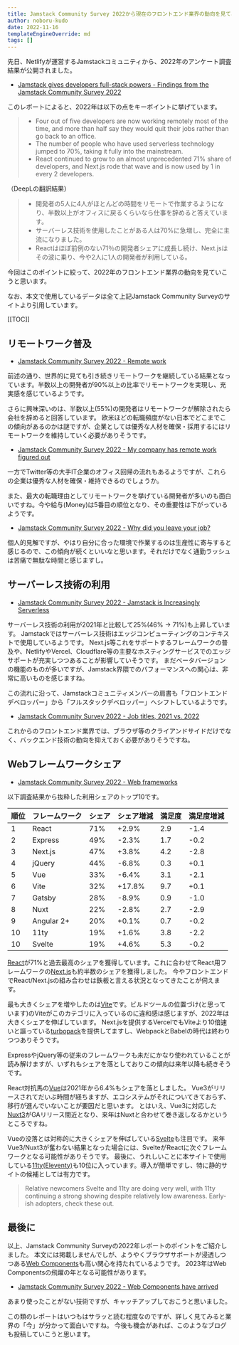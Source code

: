 ```yaml
---
title: Jamstack Community Survey 2022から現在のフロントエンド業界の動向を見てみる
author: noboru-kudo
date: 2022-11-16
templateEngineOverride: md
tags: []
---
```


先日、Netlifyが運営するJamstackコミュニティから、2022年のアンケート調査結果が公開されました。

- [Jamstack gives developers full-stack powers - Findings from the Jamstack Community Survey 2022](https://jamstack.org/survey/2022/)

このレポートによると、2022年は以下の点をキーポイントに挙げています。

> - Four out of five developers are now working remotely most of the time, and more than half say they would quit their jobs rather than go back to an office.
> - The number of people who have used serverless technology jumped to 70%, taking it fully into the mainstream.
> - React continued to grow to an almost unprecedented 71% share of developers, and Next.js rode that wave and is now used by 1 in every 2 developers.

（DeepLの翻訳結果）

> - 開発者の5人に4人がほとんどの時間をリモートで作業するようになり、半数以上がオフィスに戻るくらいなら仕事を辞めると答えています。
> - サーバーレス技術を使用したことがある人は70%に急増し、完全に主流になりました。
> - Reactはほぼ前例のない71％の開発者シェアに成長し続け、Next.jsはその波に乗り、今や2人に1人の開発者が利用している。

今回はこのポイントに絞って、2022年のフロントエンド業界の動向を見ていこうと思います。

なお、本文で使用しているデータは全て上記Jamstack Community Surveyのサイトより引用しています。

[[TOC]]

## リモートワーク普及

- [Jamstack Community Survey 2022 - Remote work](https://jamstack.org/survey/2022/#remote-work)

前述の通り、世界的に見ても引き続きリモートワークを継続している結果となっています。半数以上の開発者が90%以上の比率でリモートワークを実現し、充実感を感じているようです。

さらに興味深いのは、半数以上(55%)の開発者はリモートワークが解除されたら会社を辞めると回答しています。
欧米ほどの転職頻度がない日本でどこまでこの傾向があるのかは謎ですが、企業としては優秀な人材を確保・採用するにはリモートワークを維持していく必要がありそうです。

- [Jamstack Community Survey 2022 - My company has remote work figured out](https://jamstack.org/survey/2022/#my-company-has-remote-work-figured-out)

一方でTwitter等の大手IT企業のオフィス回帰の流れもあるようですが、これらの企業は優秀な人材を確保・維持できるのでしょうか。

また、最大の転職理由としてリモートワークを挙げている開発者が多いのも面白いですね。今や給与(Money)は5番目の順位となり、その重要性は下がっているようです。

- [Jamstack Community Survey 2022 - Why did you leave your job?](https://jamstack.org/survey/2022/#why-did-you-leave-your-job)

個人的見解ですが、やはり自分に合った環境で作業するのは生産性に寄与すると感じるので、この傾向が続くといいなと思います。それだけでなく通勤ラッシュは苦痛で無駄な時間と感じますし。

## サーバーレス技術の利用

- [Jamstack Community Survey 2022 - Jamstack is Increasingly Serverless](https://jamstack.org/survey/2022/#jamstack-is-increasingly-serverless)

サーバーレス技術の利用が2021年と比較して25%(46% -> 71%)も上昇しています。
Jamstackではサーバーレス技術はエッジコンピューティングのコンテキストで使用しているようです。
Next.js等これをサポートするフレームワークの普及や、NetlifyやVercel、Cloudflare等の主要なホスティングサービスでのエッジサポートが充実しつつあることが影響していそうです。
まだベータバージョンの機能のものが多いですが、Jamstack界隈でのパフォーマンスへの関心は、非常に高いものを感じますね。

この流れに沿って、Jamstackコミュニティメンバーの肩書も「フロントエンドデベロッパー」から「フルスタックデベロッパー」へシフトしているようです。

- [Jamstack Community Survey 2022 - Job titles, 2021 vs. 2022](https://jamstack.org/survey/2022/#job-titles-2021-vs-2022)

これからのフロントエンド業界では、ブラウザ等のクライアンドサイドだけでなく、バックエンド技術の動向を抑えておく必要がありそうですね。

## Webフレームワークシェア

- [Jamstack Community Survey 2022 - Web frameworks](https://jamstack.org/survey/2022/#web-frameworks)

以下調査結果から抜粋した利用シェアのトップ10です。

| 順位  | フレームワーク    | シェア | シェア増減  | 満足度 | 満足度増減 |
|-----|------------|-----|--------|-----|-------|
| 1   | React      | 71% | +2.9%  | 2.9 | -1.4  |
| 2   | Express    | 49% | -2.3%  | 1.7 | -0.2  |
| 3   | Next.js    | 47% | +3.8%  | 4.2 | -2.8  |
| 4   | jQuery     | 44% | -6.8%  | 0.3 | +0.1  |
| 5   | Vue        | 33% | -6.4%  | 3.1 | -2.1  |
| 6   | Vite       | 32% | +17.8% | 9.7 | +0.1  |
| 7   | Gatsby     | 28% | -8.9%  | 0.9 | -1.0  |
| 8   | Nuxt       | 22% | -2.8%  | 2.7 | -2.9  |
| 9   | Angular 2+ | 20% | +0.1%  | 0.7 | -0.2  |
| 10  | 11ty       | 19% | +1.6%  | 3.8 | -2.2  |
| 10  | Svelte     | 19% | +4.6%  | 5.3 | -0.2  |

[React](https://reactjs.org/)が71%と過去最高のシェアを獲得しています。これに合わせてReact用フレームワークの[Next.js](https://nextjs.org/)も約半数のシェアを獲得しました。
今やフロントエンドでReact/Next.jsの組み合わせは鉄板と言える状況となってきたことが伺えます。

最も大きくシェアを増やしたのは[Vite](https://vitejs.dev/)です。ビルドツールの位置づけ(と思っています)のViteがこのカテゴリに入っているのに違和感は感じますが、2022年は大きくシェアを伸ばしています。
Next.jsを提供するVercelでもViteより10倍速いと謳っている[turbopack](https://turbo.build/pack)を提供してますし、WebpackとBabelの時代は終わりつつありそうです。

ExpressやjQuery等の従来のフレームワークも未だにかなり使われていることが読み解けますが、いずれもシェアを落としておりこの傾向は来年以降も続きそうです。

React対抗馬の[Vue](https://vuejs.org/)は2021年から6.4%もシェアを落としました。
Vue3がリリースされてだいぶ時間が経ちますが、エコシステムがそれについてきておらず、移行が進んでいないことが要因だと思います。
とはいえ、Vue3に対応した[Nuxt3](https://nuxtjs.org/)がGAリリース間近となり、来年はNuxtと合わせて巻き返しなるかというところですね。

Vueの没落とは対称的に大きくシェアを伸ばしている[Svelte](https://svelte.dev/)も注目です。
来年Vue3/Nuxt3が奮わない結果となった場合には、SvelteがReactに次ぐフレームワークとなる可能性がありそうです。
最後に、うれしいことに本サイトで使用している[11ty(Eleventy)](https://www.11ty.dev/)も10位に入っています。導入が簡単ですし、特に静的サイトの候補としては有力です。

> Relative newcomers Svelte and 11ty are doing very well, with 11ty continuing a strong showing despite relatively low awareness. Early-ish adopters, check these out.

## 最後に

以上、Jamstack Community Surveyの2022年レポートのポイントをご紹介しました。
本文には掲載しませんでしが、ようやくブラウザサポートが浸透しつつある[Web Components](https://developer.mozilla.org/en-US/docs/Web/Web_Components)も高い関心を持たれているようです。
2023年はWeb Componentsの飛躍の年となる可能性があります。

- [Jamstack Community Survey 2022 - Web Components have arrived](https://jamstack.org/survey/2022/#web-components-have-arrived)

あまり使ったことがない技術ですが、キャッチアップしておこうと思いました。

この類のレポートはいつもはサラッと読む程度なのですが、詳しく見てみると業界の「今」が分かって面白いですね。
今後も機会があれば、このようなブログも投稿していこうと思います。

